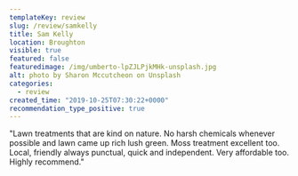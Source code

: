 ```yaml
---
templateKey: review
slug: /review/samkelly
title: Sam Kelly
location: Broughton
visible: true
featured: false
featuredimage: /img/umberto-lpZJLPjkMHk-unsplash.jpg
alt: photo by Sharon Mccutcheon on Unsplash
categories:
  - review
created_time: "2019-10-25T07:30:22+0000"
recommendation_type_positive: true
---
```


"Lawn treatments that are kind on nature. No harsh chemicals whenever possible
and lawn came up rich lush green. Moss treatment excellent too. Local, friendly
always punctual, quick and independent. Very affordable too. Highly recommend."
